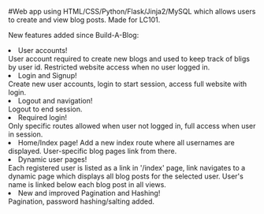 #Web app using HTML/CSS/Python/Flask/Jinja2/MySQL which allows users to create and view blog posts. Made for LC101. 

New features added since Build-A-Blog:
<li>User accounts!</li>
User account required to create new blogs and used to keep track of bligs by user id. Restricted website access when no user logged in.
<li>Login and Signup!</li>
Create new user accounts, login to start session, access full website with login.
<li>Logout and navigation!</li>
Logout to end session.
<li>Required login!</li>
Only specific routes allowed when user not logged in, full access when user in session.
<li>Home/Index page!</l1>
Add a new index route where all usernames are displayed. User-specific blog pages link from there.
<li>Dynamic user pages!</li>
Each registered user is listed as a link in '/index' page, link navigates to a dynamic page which displays all blog posts for the selected user. User's name is linked below each blog post in all views.
<li>New and improved Pagination and Hashing!</li>
Pagination, password hashing/salting added.

